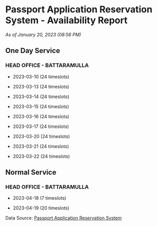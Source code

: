 # Passport Application Reservation System - Availability Report

*As of January 20, 2023 (08:56 PM)*

## One Day Service

### HEAD OFFICE - BATTARAMULLA

* 2023-03-10 (24 timeslots)

* 2023-03-13 (24 timeslots)

* 2023-03-14 (24 timeslots)

* 2023-03-15 (24 timeslots)

* 2023-03-16 (24 timeslots)

* 2023-03-17 (24 timeslots)

* 2023-03-20 (24 timeslots)

* 2023-03-21 (24 timeslots)

* 2023-03-22 (24 timeslots)

## Normal Service

### HEAD OFFICE - BATTARAMULLA

* 2023-04-18 (7 timeslots)

* 2023-04-19 (20 timeslots)

Data Source: [Passport Application Reservation System](https://eservices.immigration.gov.lk:8443/appointment/pages/reservationApplication.xhtml)
